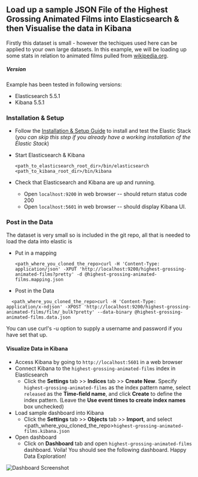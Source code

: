 ## Load up a sample JSON File of the Highest Grossing Animated Films into Elasticsearch & then Visualise the data in Kibana

Firstly this dataset is small - however the techiques used here can be applied to your own large datasets.
In this example, we will be loading up some stats in relation to animated films pulled from [wikipedia.org](https://en.wikipedia.org/wiki/List_of_highest-grossing_animated_films). 

##### Version
Example has been tested in following versions:
- Elasticsearch 5.5.1
- Kibana 5.5.1

### Installation & Setup

* Follow the [Installation & Setup Guide](https://github.com/elastic/examples/blob/master/Installation%20and%20Setup.md) to install and test the Elastic Stack (*you can skip this step if you already have a working installation of the Elastic Stack*)

* Start Elasticsearch & Kibana
  ```shell
  <path_to_elasticsearch_root_dir>/bin/elasticsearch
  <path_to_kibana_root_dir>/bin/kibana
  ```

* Check that Elasticsearch and Kibana are up and running.
  - Open `localhost:9200` in web browser -- should return status code 200
  - Open `localhost:5601` in web browser -- should display Kibana UI.

### Post in the Data 

The dataset is very small so is included in the git repo, all that is needed to load the data into elastic is 
* Put in a mapping
  ```shell
  <path_where_you_cloned_the_repo>curl -H 'Content-Type: application/json' -XPUT 'http://localhost:9200/highest-grossing-animated-films?pretty' -d @highest-grossing-animated-films.mapping.json
  ```
* Post in the Data
```shell
  <path_where_you_cloned_the_repo>curl -H 'Content-Type: application/x-ndjson' -XPOST 'http://localhost:9200/highest-grossing-animated-films/film/_bulk?pretty' --data-binary @highest-grossing-animated-films.data.json
  ```
You can use curl's -u option to supply a username and password if you have set that up. 

#### Visualize Data in Kibana

* Access Kibana by going to `http://localhost:5601` in a web browser
* Connect Kibana to the `highest-grossing-animated-films` index in Elasticsearch
    * Click the **Settings** tab >> **Indices** tab >> **Create New**. Specify `highest-grossing-animated-films` as the index pattern name, select `released` as the **Time-field name**, and click **Create** to define the index pattern. (Leave the **Use event times to create index names** box unchecked)
* Load sample dashboard into Kibana
    * Click the **Settings** tab >> **Objects** tab >> **Import**, and select <path_where_you_cloned_the_repo>`highest-grossing-animated-films.kibana.json`
* Open dashboard
    * Click on **Dashboard** tab and open `highest-grossing-animated-films` dashboard. Voila! You should see the following dashboard. Happy Data Exploration!

![Dashboard Screenshot](https://github.com/swarmee/swarmee.datasets/raw/master/highest-grossing-animated-films/highest-grossing-animated-films.png)
